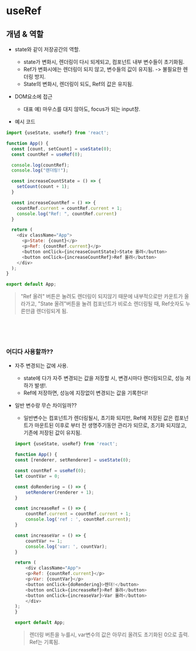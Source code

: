 # useRef 





## 개념 & 역할

* state와 같이 저장공간의 역할.
    - state가 변화시, 렌더링이 다시 되게되고, 컴포넌트 내부 변수들이 초기화됨.
    - Ref가 변화시에는 렌더링이 되지 않고, 변수들의 값이 유지됨. -> 불필요한 렌더링 방지.
    - State의 변화시, 렌더링이 되도, Ref의 값은 유지됨.

* DOM요소에 접근
    - 대표 예) 마우스를 대지 않아도, focus가 되는 input창.


* 예시 코드

```js
import {useState, useRef} from 'react';

function App() {
  const [count, setCount] = useState(0);
  const countRef = useRef(0);

  console.log(countRef);
  console.log("렌더링!");

  const increaseCountState = () => {
    setCount(count + 1);
  }

  const increaseCountRef = () => {
    countRef.current = countRef.current + 1;
    console.log("Ref: ", countRef.current)
  }

  return (
    <div className="App">
      <p>State: {count}</p>
      <p>Ref: {countRef.current}</p>
      <button onClick={increaseCountState}>State 올려</button>
      <button onClick={increaseCountRef}>Ref 올려</button>
    </div>
  );
}

export default App;

```

> "Ref 올려" 버튼은 눌려도 렌더링이 되지않기 때문에 내부적으로만 카운트가 올라가고, "State 올려"버튼을 눌려 컴포넌트가 비로소 렌더링될 때, Ref숫자도 누른만큼 렌더링되게 됨.


<br>
<br>
<br>


### 어디다 사용할까??

* 자주 변경되는 값에 사용.
    - state에 다가 자주 변경되는 값을 저장할 시, 변경시마다 렌더링되므로, 성능 저하가 발생!.
    - Ref에 저장하면, 성능에 지장없이 변경되는 값을 기록한다!


* 일반 변수랑 무슨 차이일까??
    - 일반변수는 컴포넌트가 렌더링될시, 초기화 되지만, Ref에 저장된 값은 컴포넌트가 마운트된 이후로 부터 전 생명주기동안 관리가 되므로, 초기화 되지않고, 기존에 저장된 값이 유지됨.

    ```js
    import {useState, useRef} from 'react';

    function App() {
    const [renderer, setRenderer] = useState(0);

    const countRef = useRef(0);
    let countVar = 0;

    const doRendering = () => {
        setRenderer(renderer + 1);
    }

    const increaseRef = () => {
        countRef.current = countRef.current + 1;
        console.log('ref : ', countRef.current);
    }

    const increaseVar = () => {
        countVar += 1;
        console.log('var: ', countVar);
    }

    return (
        <div className="App">
        <p>Ref: {countRef.current}</p>
        <p>Var: {countVar}</p>
        <button onClick={doRendering}>렌더!</button>
        <button onClick={increaseRef}>Ref 올려</button>
        <button onClick={increaseVar}>Var 올려</button>
        </div>
    );
    }

    export default App;
    ```
    > 렌더링 버튼을 누를시, var변수의 값은 아무리 올려도 초기화된 0으로 출력. Ref는 기록됨.
